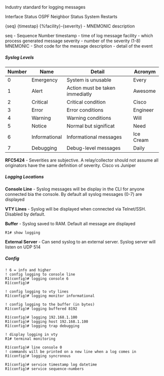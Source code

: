 Industry standard for logging messages 

Interface Status
OSPF Neighbor Status
System Restarts

{seq} {timestap} {%facility}-{severity} - MNEMONIC description

seq - Sequence Number
timestamp - time of log message
facility - which process generated message
severity - number of the severity (1-8)
MNEMONIC - Shot code for the message
description - detail of the event

##### Syslog Levels

| Number | Name          | Detail                          | Acronym   |
| ------ | ------------- | ------------------------------- | --------- |
| 0      | Emergency     | System is unusable              | Every     |
| 1      | Alert         | Action must be taken immediatly | Awesome   |
| 2      | Critical      | Critical condition              | Cisco     |
| 3      | Error         | Error conditions                | Engineer  |
| 4      | Warning       | Warning conditions              | Will      |
| 5      | Notice        | Normal but significat           | Need      |
| 6      | Informational | Informational messages          | Ice Cream |
| 7      | Debugging     | Debug-level messages            | Daily     |
**RFC5424** - Severities are subjective.  A relay/collector should not assume all originators have the same definition of severity.  Cisco vs Juniper 

##### Logging Locations

**Console Line** - Syslog messages will be display in the CLI for anyone connected bia the console.  By default all syslog messages (0-7) are displayed

**VTY Lines** - Syslog will be displayed when connected via Telnet/SSH.  Disabled by default.

**Buffer** - Syslog saved to RAM.  Default all message are displayed

```
R1# show logging
```

**External Server** - Can send syslog to an external server.  Syslog server will listen on UDP 514

##### Config

```
! 6 = info and higher
! config logging to console line
R1(config)# logging console 6 
R1(config)#
```

```
! config logging to vty lines
R1(config)# logging monitor informational
```

```
! config logging to the buffer (in bytes)
R1(config)# logging buffered 8192
```

```
R1(config)# logging 192.168.1.100
R1(config)# logging host 192.168.1.100
R1(config)# logging trap debugging 
```

```
! display logging in vty 
R1# terminal monitoring
```

```
R1(config)# line console 0
! commands will be printed on a new line when a log comes in
R1(config)# logging syncronous
```

```
R1(config)# service timestamp log datetime
R1(config)# service sequence-numbers
```
